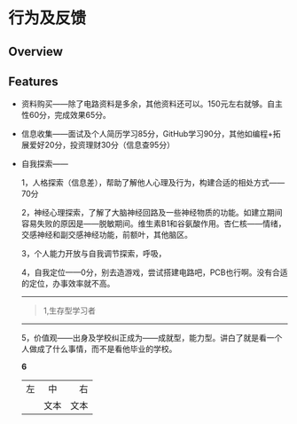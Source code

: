 # 行为及反馈

## Overview


## Features
- 资料购买——除了电路资料是多余，其他资料还可以。150元左右就够。自主性60分，完成效果65分。
- 信息收集——面试及个人简历学习85分，GitHub学习90分，其他如编程+拓展爱好20分，投资理财30分（信息查95分）
- 自我探索——

  1，人格探索（信息差），帮助了解他人心理及行为，构建合适的相处方式——70分
  
  2，神经心理探索，了解了大脑神经回路及一些神经物质的功能。如建立期间容易失败的原因是——脱敏期间。维生素B1和谷氨酸作用。杏仁核——情绪，交感神经和副交感神经功能，前额叶，其他脑区。

  3，个人能力开放与自我调节探索，呼吸，
  
  4，自我定位——0分，别去造游戏，尝试搭建电路吧，PCB也行啊。没有合适的定位，办事效率就不高。
  ***
  > 1,生存型学习者
  ***
  5，价值观——出身及学校纠正成为——成就型，能力型。讲白了就是看一个人做成了什么事情，而不是看他毕业的学校。
  
  **6**
  
    |  |  |  |
    | :--- | :--: | ---: |
    | 左     |  中  |   右 |
    |  | 文本 | 文本 |

          
